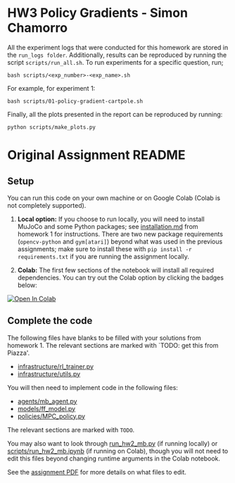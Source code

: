 # HW3 Policy Gradients - Simon Chamorro

All the experiment logs that were conducted for this homework are stored in the `run_logs folder`. Additionally, results can be reproduced by running the script `scripts/run_all.sh`. To run experiments for a specific question, run;
```
bash scripts/<exp_number>-<exp_name>.sh
```
For example, for experiment 1:
```
bash scripts/01-policy-gradient-cartpole.sh
```
Finally, all the plots presented in the report can be reproduced by running:

```
python scripts/make_plots.py
```

# Original Assignment README
## Setup

You can run this code on your own machine or on Google Colab (Colab is not completely supported). 

1. **Local option:** If you choose to run locally, you will need to install MuJoCo and some Python packages; see [installation.md](../hw1/installation.md) from homework 1 for instructions. There are two new package requirements (`opencv-python` and `gym[atari]`) beyond what was used in the previous assignments; make sure to install these with `pip install -r requirements.txt` if you are running the assignment locally.

2. **Colab:** The first few sections of the notebook will install all required dependencies. You can try out the Colab option by clicking the badges below:

[![Open In Colab](https://colab.research.google.com/assets/colab-badge.svg)](https://colab.research.google.com/github/berkeleydeeprlcourse/homework_fall2021/blob/master/hw4/ift6163/scripts/run_hw4_mb.ipynb)

## Complete the code

The following files have blanks to be filled with your solutions from homework 1. The relevant sections are marked with `TODO: get this from Piazza'.

- [infrastructure/rl_trainer.py](ift6163/infrastructure/rl_trainer.py)
- [infrastructure/utils.py](ift6163/infrastructure/utils.py)

You will then need to implement code in the following files:
- [agents/mb_agent.py](ift6163/agents/mb_agent.py)
- [models/ff_model.py](ift6163/models/ff_model.py)
- [policies/MPC_policy.py](ift6163/policies/MPC_policy.py)

The relevant sections are marked with `TODO`.

You may also want to look through [run_hw2_mb.py](run_hw4_mb.py) (if running locally) or [scripts/run_hw2_mb.ipynb](ift6163/scripts/run_hw2_mb.ipynb) (if running on Colab), though you will not need to edit this files beyond changing runtime arguments in the Colab notebook.

See the [assignment PDF](ift6163_hw2.pdf) for more details on what files to edit.

